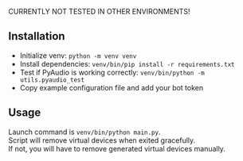 CURRENTLY NOT TESTED IN OTHER ENVIRONMENTS!

## Installation
- Initialize venv: `python -m venv venv`
- Install dependencies: `venv/bin/pip install -r requirements.txt`  
- Test if PyAudio is working correctly: `venv/bin/python -m utils.pyaudio_test`
- Copy example configuration file and add your bot token

## Usage
Launch command is `venv/bin/python main.py`.  
Script will remove virtual devices when exited gracefully.   
If not, you will have to remove generated virtual devices manually.  
